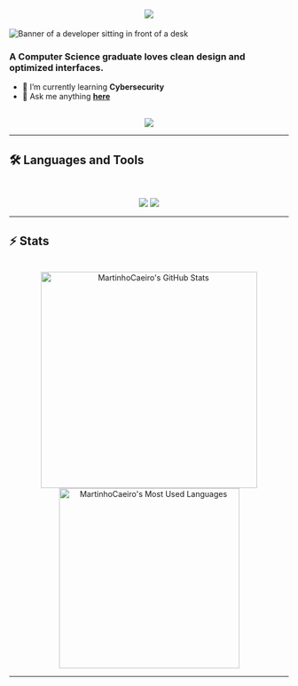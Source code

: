 <h1 align="center">
    <img src="https://readme-typing-svg.herokuapp.com/?font=Inter&size=48&center=true&vCenter=true&width=500&height=70&color=4493F8&duration=4000&lines=Hi+There!+👋;+I'm+Martinho+Caeiro!;" />
</h1>

<img src="https://github.com/MartinhoCaeiro/MartinhoCaeiro/blob/main/Via de cintura externa de Tóquio (Ichikawa)_.jpeg" alt="Banner of a developer sitting in front of a desk">

### A Computer Science graduate loves clean design and optimized interfaces.

- 🌱 I’m currently learning **Cybersecurity**
- 💬 Ask me anything **[here](https://github.com/MartinhoCaeiro/MartinhoCaeiro/issues)**

<br>

<div align="center">
  <a href="MartinhoC04@hotmail.com">
    <img src="https://img.shields.io/badge/Gmail-333333?style=for-the-badge&logo=gmail&logoColor=red" />
  </a>
</div>

<hr>

## 🛠️ Languages and Tools

<br>

<p align="center">
  <img src="https://skillicons.dev/icons?i=java,python,julia,nodejs,react" />
  <img src="https://skillicons.dev/icons?i=html,css,sqlite,js,vue,git,postman,c,cpp" />
</p>

<hr>

## ⚡️ Stats

<br>

<div align=center>
  <img width=390 src="https://github-readme-stats.vercel.app/api?username=martinhocaeiro&theme=transparent&count_private=true&show_icons=true&rank_icon=github&locale=en" alt="MartinhoCaeiro's GitHub Stats" />
  <img width=325 src="https://github-readme-stats.vercel.app/api/top-langs?username=martinhocaeiro&theme=transparent&layout=donut&hide=css&langs_count=8&border_radius=10&show_icons=true&locale=en" alt="MartinhoCaeiro's Most Used Languages" />
</div>

<hr>

